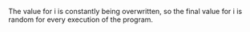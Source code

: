 The value for i is constantly being overwritten, so the final value for i is random for every execution of the program.
